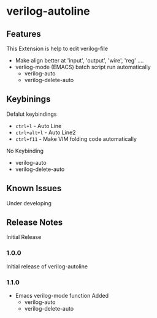 # verilog-autoline

## Features

This Extension is help to edit verilog-file
* Make align better at 'input', 'output', 'wire', 'reg' ....
* verliog-mode (EMACS) batch script run automatically
    * verilog-auto
    * verilog-delete-auto


## Keybinings

Defalut keybindings

* `ctrl+l`  - Auto Line
* `ctrl+alt+l` - Auto Line2
* `ctrl+f11` - Make VIM folding code automatically

No Keybinding
* verilog-auto
* verilog-delete-auto

## Known Issues

Under developing

## Release Notes

Initial Release

### 1.0.0

Initial release of verilog-autoline

### 1.1.0

- Emacs verilog-mode function Added
    - verilog-auto
    - verilog-delete-auto